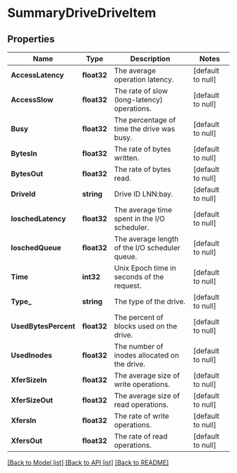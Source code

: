 # SummaryDriveDriveItem

## Properties
Name | Type | Description | Notes
------------ | ------------- | ------------- | -------------
**AccessLatency** | **float32** | The average operation latency. | [default to null]
**AccessSlow** | **float32** | The rate of slow (long-latency) operations. | [default to null]
**Busy** | **float32** | The percentage of time the drive was busy. | [default to null]
**BytesIn** | **float32** | The rate of bytes written. | [default to null]
**BytesOut** | **float32** | The rate of bytes read. | [default to null]
**DriveId** | **string** | Drive ID LNN:bay. | [default to null]
**IoschedLatency** | **float32** | The average time spent in the I/O scheduler. | [default to null]
**IoschedQueue** | **float32** | The average length of the I/O scheduler queue. | [default to null]
**Time** | **int32** | Unix Epoch time in seconds of the request. | [default to null]
**Type_** | **string** | The type of the drive. | [default to null]
**UsedBytesPercent** | **float32** | The percent of blocks used on the drive. | [default to null]
**UsedInodes** | **float32** | The number of inodes allocated on the drive. | [default to null]
**XferSizeIn** | **float32** | The average size of write operations. | [default to null]
**XferSizeOut** | **float32** | The average size of read operations. | [default to null]
**XfersIn** | **float32** | The rate of write operations. | [default to null]
**XfersOut** | **float32** | The rate of read operations. | [default to null]

[[Back to Model list]](../README.md#documentation-for-models) [[Back to API list]](../README.md#documentation-for-api-endpoints) [[Back to README]](../README.md)


